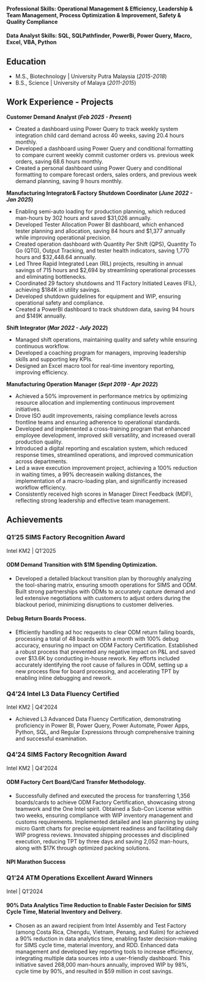 

#### Professional Skills: Operational Management & Efficiency, Leadership & Team Management, Process Optimization & Improvement, Safety & Quality Compliance
#### Data Analyst Skills: SQL, SQLPathfinder, PowerBi, Power Query, Macro, Excel, VBA, Python

## Education						       		
- M.S., Biotechnology	| University Putra Malaysia (_2015-2018_)	 			        		
- B.S., Science | University of Malaya (_2011-2015_)

## Work Experience - Projects
**Customer Demand Analyst (_Feb 2025 - Present_)**
- Created a dashboard using Power Query to track weekly system integration child card demand across 40 weeks, saving 20.4 hours monthly.
- Developed a dashboard using Power Query and conditional formatting to compare current weekly commit customer orders vs. previous week orders, saving 68.6 hours monthly.
- Created a personal dashboard using Power Query and conditional formatting to compare forecast orders, sales orders, and previous week demand planning, saving 9 hours monthly.

**Manufacturing Integrator& Factory Shutdown Coordinator (_June 2022 - Jan 2025_)**
- Enabling semi-auto loading for production planning, which reduced man-hours by 302 hours and saved $31,026 annually.
- Developed Tester Allocation Power BI dashboard, which enhanced tester planning and allocation, saving 84 hours and $1,377 annually while improving operational precision.
- Created operation dashboard with Quantity Per Shift (QPS), Quantity To Go (QTG), Output Tracking, and tester health indicators, saving 1,770 hours and $32,448.64 annually.
- Led Three Rapid Integrated Lean (RIL) projects, resulting in annual savings of 715 hours and $2,694 by streamlining operational processes and eliminating bottlenecks.
- Coordinated 29 factory shutdowns and 11 Factory Initiated Leaves (FIL), achieving $184K in utility savings.
- Developed shutdown guidelines for equipment and WIP, ensuring operational safety and compliance.
- Created a PowerBI dashboard to track shutdown data, saving 94 hours and $149K annually.

**Shift Integrator (_Mar 2022 - July 2022_)**
- Managed shift operations, maintaining quality and safety while ensuring continuous workflow.
- Developed a coaching program for managers, improving leadership skills and supporting key KPIs.
- Designed an Excel macro tool for real-time inventory reporting, improving efficiency.

**Manufacturing Operation Manager (_Sept 2019 - Apr 2022_)**
- Achieved a 50% improvement in performance metrics by optimizing resource allocation and implementing continuous improvement initiatives.
- Drove ISO audit improvements, raising compliance levels across frontline teams and ensuring adherence to operational standards.
- Developed and implemented a cross-training program that enhanced employee development, improved skill versatility, and increased overall production quality.
- Introduced a digital reporting and escalation system, which reduced response times, streamlined operations, and improved communication across departments.
- Led a wave execution improvement project, achieving a 100% reduction in waiting times, a 99% decreasein walking distances, the implementation of a macro-loading plan, and significantly increased workflow efficiency.
- Consistently received high scores in Manager Direct Feedback (MDF), reflecting strong leadership and effective team management.
  
## Achievements
### Q1’25 SIMS Factory Recognition Award
Intel KM2 | Q1’2025
#### ODM Demand Transition with $1M Spending Optimization.
- Developed a detailed blackout transition plan by thoroughly analyzing the tool-sharing matrix, ensuring smooth operations for SIMS and ODM. Built strong partnerships with ODMs to accurately capture demand and led extensive negotiations with customers to adjust orders during the blackout period, minimizing disruptions to customer deliveries.
   
#### Debug Return Boards Process.
- Efficiently handling ad hoc requests to clear ODM return failing boards, processing a total of 48 boards within a month with 100% debug accuracy, ensuring no impact on ODM Factory Certification. Established a robust process that prevented any negative impact on P&L and saved over $13.6K by conducting in-house rework. Key efforts included accurately identifying the root cause of failures in ODM, setting up a new process flow for board processing, and accelerating TPT by enabling inline debugging and rework.
   
### Q4’24 Intel L3 Data Fluency Certified 
Intel KM2 | Q4’2024
- Achieved L3 Advanced Data Fluency Certification, demonstrating proficiency in Power BI, Power Query, Power Automate, Power Apps, Python, SQL, and Regular Expressions through comprehensive training and successful examination.

### Q4’24 SIMS Factory Recognition Award
Intel KM2 | Q4’2024
#### ODM Factory Cert Board/Card Transfer Methodology.
- Successfully defined and executed the process for transferring 1,356 boards/cards to achieve ODM Factory Certification, showcasing strong teamwork and the One Intel spirit. Obtained a Sub-Con License within two weeks, ensuring compliance with WIP inventory management and customs requirements. Implemented detailed and lean planning by using micro Gantt charts for precise equipment readiness and facilitating daily WIP progress reviews. Innovated shipping processes and disciplined execution, reducing TPT by three days and saving 2,052 man-hours, along with $17K through optimized packing solutions.

#### NPI Marathon Success
   
### Q1'24 ATM Operations Excellent Award Winners
Intel | Q1’2024
#### 90% Data Analytics Time Reduction to Enable Faster Decision for SIMS Cycle Time, Material Inventory and Delivery.
- Chosen as an award recipient from Intel Assembly and Test Factory (among Costa Rica, Chengdu, Vietnam, Penang, and Kulim) for achieved a 90% reduction in data analytics time, enabling faster decision-making for SIMS cycle time, material inventory, and RDD. Enhanced data management and developed key reporting tools to increase efficiency, integrating multiple data sources into a user-friendly dashboard. This initiative saved 268,000 man-hours annually, improved WIP by 98%, cycle time by 90%, and resulted in $59 million in cost savings.

